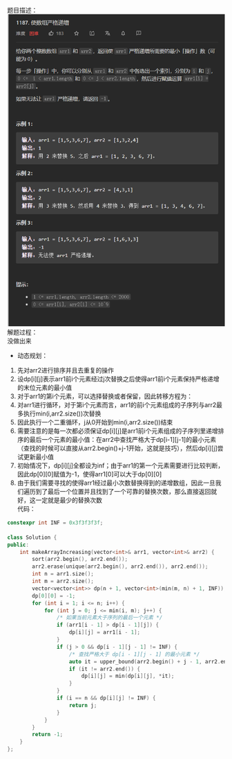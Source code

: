 题目描述：  
![image](/algorithmn/dynamic_programming/image/image59.png)  
解题过程：  
没做出来  
- 动态规划：
1. 先对arr2进行排序并且去重复的操作
2. 设dp[i][j]表示arr1前i个元素经过j次替换之后使得arr1前i个元素保持严格递增的末位元素的最小值
3. 对于arr1的第i个元素，可以选择替换或者保留，因此转移方程为：
4. 对arr1进行循环，对于第i个元素而言，arr1的前i个元素组成的子序列与arr2最多执行min(i,arr2.size())次替换
5. 因此执行一个二重循环，j从0开始到min(i,arr2.size())结束
6. 需要注意的是每一次都必须保证dp[i][j]是arr1前i个元素组成的子序列里递增排序的最后一个元素的最小值：在arr2中查找严格大于dp[i-1][j-1]的最小元素（查找的时候可以直接从arr2.begin()+j-1开始，这就是技巧），然后dp[i][j]尝试更新最小值
7. 初始情况下，dp[i][j]全都设为inf；由于arr1的第一个元素需要进行比较判断，因此dp[0][0]赋值为-1，使得arr1[0]可以大于dp[0][0]
8. 由于我们需要寻找的使得arr1经过最小次数替换得到的递增数组，因此一旦我们遍历到了最后一个位置并且找到了一个可靠的替换次数，那么直接返回就好，这一定就是最少的替换次数  
代码：  
```cpp
constexpr int INF = 0x3f3f3f3f;

class Solution {
public:
    int makeArrayIncreasing(vector<int>& arr1, vector<int>& arr2) {
        sort(arr2.begin(), arr2.end());
        arr2.erase(unique(arr2.begin(), arr2.end()), arr2.end());
        int n = arr1.size();
        int m = arr2.size();
        vector<vector<int>> dp(n + 1, vector<int>(min(m, n) + 1, INF));
        dp[0][0] = -1;
        for (int i = 1; i <= n; i++) {
            for (int j = 0; j <= min(i, m); j++) {
                /* 如果当前元素大于序列的最后一个元素 */
                if (arr1[i - 1] > dp[i - 1][j]) {
                    dp[i][j] = arr1[i - 1];
                }
                if (j > 0 && dp[i - 1][j - 1] != INF) {
                    /* 查找严格大于 dp[i - 1][j - 1] 的最小元素 */
                    auto it = upper_bound(arr2.begin() + j - 1, arr2.end(), dp[i - 1][j - 1]);
                    if (it != arr2.end()) {
                        dp[i][j] = min(dp[i][j], *it);
                    }
                }
                if (i == n && dp[i][j] != INF) {
                    return j;
                }
            }
        }
        return -1;
    }
};
```